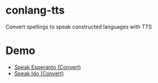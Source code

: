 # conlang-tts

Convert spellings to speak constructed languages with TTS

# Demo

* [Speak Esperanto (Convert)](https://codepen.io/7shi/pen/gOeGGXg)
* [Speak Ido (Convert)](https://codepen.io/7shi/pen/JjvVyBM)
